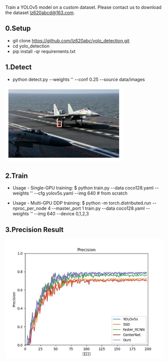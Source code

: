 
Train a YOLOv5 model on a custom dataset.
Please contact us to download the dataset lz620abcd@163.com.

**0.Setup**
------
* git clone https://github.com/lz620abc/yolo_detection.git
* cd yolo_detection
* pip install -qr requirements.txt

**1.Detect**
------
* python detect.py --weights '' --conf 0.25 --source data/images
  
![image](https://github.com/lz620abc/yolo_detection/blob/main/Results/Detection_results.png)

**2.Train**
------
* Usage - Single-GPU training:
     $ python train.py --data coco128.yaml --weights '' --cfg yolov5s.yaml --img 640  # from scratch

* Usage - Multi-GPU DDP training:
     $ python -m torch.distributed.run --nproc_per_node 4 --master_port 1 train.py --data coco128.yaml --weights '' --img 640 --device 0,1,2,3

**3.Precision Result**
--------

![image](https://github.com/lz620abc/yolo_detection/blob/main/Results/Precison.jpg)
  
